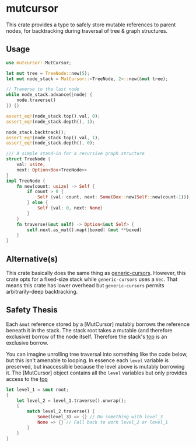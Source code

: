 
# mutcursor

This crate provides a type to safely store mutable references to parent nodes, for backtracking during traversal of tree & graph structures.

## Usage
```rust
use mutcursor::MutCursor;

let mut tree = TreeNode::new(5);
let mut node_stack = MutCursor::<TreeNode, 2>::new(&mut tree);

// Traverse to the last node
while node_stack.advance(|node| {
    node.traverse()
}) {}

assert_eq!(node_stack.top().val, 0);
assert_eq!(node_stack.depth(), 1);

node_stack.backtrack();
assert_eq!(node_stack.top().val, 1);
assert_eq!(node_stack.depth(), 0);

/// A simple stand-in for a recursive graph structure
struct TreeNode {
    val: usize,
    next: Option<Box<TreeNode>>
}
impl TreeNode {
    fn new(count: usize) -> Self {
        if count > 0 {
            Self {val: count, next: Some(Box::new(Self::new(count-1)))}
        } else {
            Self {val: 0, next: None}
        }
    }
    fn traverse(&mut self) -> Option<&mut Self> {
        self.next.as_mut().map(|boxed| &mut **boxed)
    }
}
```

## Alternative(s)

This crate basically does the same thing as [generic-cursors](https://crates.io/crates/generic-cursors). However, this crate opts for a fixed-size stack while `generic-cursors` uses a `Vec`.  That means this crate has lower overhead but `generic-cursors` permits arbitrarily-deep backtracking.

## Safety Thesis

Each `&mut` reference stored by a [MutCursor] mutably borrows the reference beneath it in the stack.  The stack root takes a mutable (and therefore exclusive) borrow of the node itself.  Therefore the stack's [top](MutCursor::top) is an exclusive borrow.

You can imagine unrolling tree traversal into something like the code below, but this isn't amenable to looping.  In essence each `level` variable is preserved, but inaccessible because the level above is mutably borrowing it.  The [MutCursor] object contains all the `level` variables but only provides access to the [top](MutCursor::top)

```rust ignore
let level_1 = &mut root;
{
    let level_2 = level_1.traverse().unwrap();
    {
        match level_2.traverse() {
            Some(level_3) => {} // Do something with level_3
            None => {} // Fall back to work level_2 or level_1
        }
    }
}
```